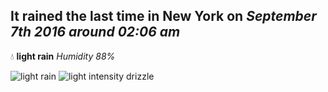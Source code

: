## It rained the last time in New York on *September 7th 2016 around 02:06 am*
💧  **light rain** *Humidity 88%*

![light rain](http://openweathermap.org/img/w/10n.png) ![light intensity drizzle](http://openweathermap.org/img/w/09n.png)
